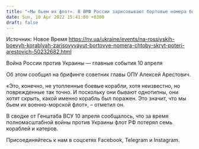 ```yaml
---
title: "«Мы бьем их флот». В ВМФ России зарисовывают бортовые номера боевых кораблей, чтобы скрыть потери"
date: Sun, 10 Apr 2022 15:41:00 +0300
draft: false
---
```

Источник: Новое Время https://nv.ua/ukraine/events/na-rossiyskih-boevyh-korablyah-zarisovyvayut-bortovye-nomera-chtoby-skryt-poteri-arestovich-50232682.html


Война России против Украины — главные события 10 апреля

Об этом сообщил на брифинге советник главы ОПУ Алексей Арестович.

 «Это, конечно, не утопленные боевые корабли, хотя неизвестно, но поврежденные так точно. И поскольку они бывают однотипны, они хотят скрыть, какой именно корабль был поражен. Это значит, что мы бьем их военно-морской флот», – отметил он.

В сводке от Генштаба ВСУ 10 апреля сообщалось, что за время полномасштабной войны против Украины флот РФ потерял семь кораблей и катеров.

Присоединяйтесь к нам в соцсетях Facebook, Telegram и Instagram.
